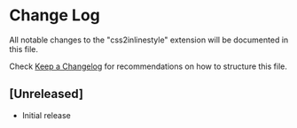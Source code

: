 # Change Log
All notable changes to the "css2inlinestyle" extension will be documented in this file.

Check [Keep a Changelog](http://keepachangelog.com/) for recommendations on how to structure this file.

## [Unreleased]
- Initial release